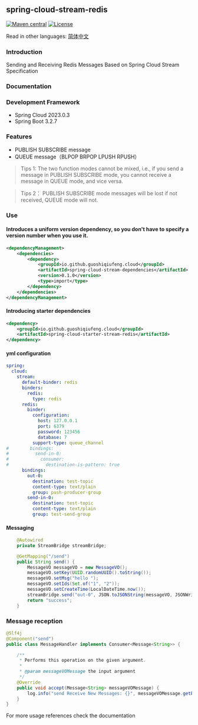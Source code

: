 ## spring-cloud-stream-redis

[![Maven central](https://img.shields.io/maven-central/v/io.github.guoshiqiufeng.cloud/spring-cloud-stream-redis.svg?style=flat-square)](https://search.maven.org/search?q=g:io.github.guoshiqiufeng%20AND%20a:loki)
[![License](https://img.shields.io/:license-apache-brightgreen.svg?style=flat-square)](http://www.apache.org/licenses/LICENSE-2.0.html)

Read in other languages: [简体中文](README-zh.md)

### Introduction

Sending and Receiving Redis Messages Based on Spring Cloud Stream Specification

### Documentation

### Development Framework

- Spring Cloud 2023.0.3
- Spring Boot 3.2.7

### Features

- PUBLISH SUBSCRIBE message
- QUEUE message（BLPOP BRPOP LPUSH RPUSH）

> Tips 1: The two function modes cannot be mixed, i.e., if you send a message in PUBLISH SUBSCRIBE mode, you cannot receive a message in QUEUE mode, and vice versa.

> Tips 2： PUBLISH SUBSCRIBE mode messages will be lost if not received, QUEUE mode will not.

### Use


#### Introduces a uniform version dependency, so you don't have to specify a version number when you use it.
```xml
<dependencyManagement>
    <dependencies>
        <dependency>
            <groupId>io.github.guoshiqiufeng.cloud</groupId>
            <artifactId>spring-cloud-stream-dependencies</artifactId>
            <version>0.1.0</version>
            <type>import</type>
        </dependency>
    </dependencies>
</dependencyManagement>
```

#### Introducing starter dependencies

```xml
<dependency>
    <groupId>io.github.guoshiqiufeng.cloud</groupId>
    <artifactId>spring-cloud-starter-stream-redis</artifactId>
</dependency>
```

#### yml configuration

```yaml
spring:
  cloud:
    stream:
      default-binder: redis
      binders:
        redis:
          type: redis
      redis:
        binder:
          configuration:
            host: 127.0.0.1
            port: 6379
            password: 123456
            database: 7
          support-type: queue_channel
#        bindings:
#          send-in-0:
#            consumer:
#              destination-is-pattern: true
      bindings:
        out-0:
          destination: test-topic
          content-type: text/plain
          group: push-producer-group
        send-in-0:
          destination: test-topic
          content-type: text/plain
          group: test-send-group
```

#### Messaging

```java
    @Autowired
    private StreamBridge streamBridge;

    @GetMapping("/send")
    public String send() {
        MessageVO messageVO = new MessageVO();
        messageVO.setKey(UUID.randomUUID().toString());
        messageVO.setMsg("hello ");
        messageVO.setIds(Set.of("1", "2"));
        messageVO.setCreateTime(LocalDateTime.now());
        streamBridge.send("out-0", JSON.toJSONString(messageVO, JSONWriter.Feature.WriteClassName));
        return "success";
    }
```

### Message reception

```java
@Slf4j
@Component("send")
public class MessageHandler implements Consumer<Message<String>> {

    /**
     * Performs this operation on the given argument.
     *
     * @param messageVOMessage the input argument
     */
    @Override
    public void accept(Message<String> messageVOMessage) {
        log.info("send Receive New Messages: {}", messageVOMessage.getPayload());
    }
}
```
For more usage references check the documentation
